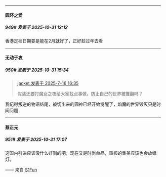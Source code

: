 ﻿
*****

####  圆环之爱  
##### 949#       发表于 2025-10-31 12:12

香港定档日期要是能在2月就好了，正好趁过年去看


*****

####  无动于衷  
##### 950#       发表于 2025-10-31 15:34

<blockquote><a href="httphttps://stage1st.com/2b/forum.php?mod=redirect&amp;goto=findpost&amp;pid=68108056&amp;ptid=2000984" target="_blank">jacket 发表于 2025-7-16 16:35</a>

假装还要打魔女之夜给大家找点事做，防止自己的世界被推翻吗？</blockquote>
我记得叛逆的物语结尾，被切出来的圆神已经开始觉醒了，焰魔的世界毁灭只是时间问题


*****

####  蔡正元  
##### 951#       发表于 2025-10-31 17:07

这国内引进应该没什么好删的吧，现在又是时尚单品，审核的集美应该也会放绿灯。

—— 来自 [S1Fun](https://s1fun.koalcat.com)

